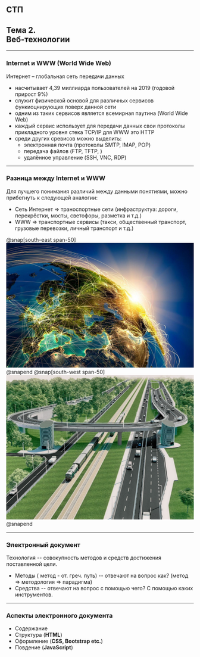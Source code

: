 ## СТП
## **Тема 2.**<br/>Веб-технологии

---

### Internet и WWW (World Wide Web)

Интернет – глобальная сеть передачи данных
- насчитывает 4,39 миллиарда пользователей на 2019 (годовой прирост 9%)
- служит физической основой для различных сервисов функиоцнирующих поверх данной сети
- одним из таких сервисов является всемирная паутина (World Wide Web)
- каждый сервис использует для передачи данных свои протоколы прикладного уровня стека TCP/IP для WWW это HTTP
- cреди других сревисов можно выделить:
    - электронная почта (протоколы SMTP, IMAP, POP) 
    - передача файлов (FTP, TFTP, )
    - удалённое управление (SSH, VNC, RDP)

---

### Разница между Internet и WWW

Для лучшего понимания различий между данными понятиями, можно прибегнуть к следующей аналогии:
- Сеть Интернет => траноспортные сети (инфраструктуа: дороги, перекрёстки, мосты, светофоры, разметка и т.д.)
- WWW => транспортные сервисы (такси, общественный транспорт, грузовые перевозки, личный транспорт и т.д.)

@snap[south-east span-50]
![IMAGE](slides/web/assets/img/internet-earth.jpg)
@snapend
@snap[south-west span-50]
![IMAGE](slides/web/assets/img/road-internet-diff-www.jpg)
@snapend

---

### Электронный документ

Технология -- совокупность методов и средств достижения поставленной цели.
- Методы ( метод - от. греч. путь) -- отвечают на вопрос как? (метод => методология => парадигма)
- Средства -- отвечают на вопрос с помощью чего? С помощью каких инструментов.

---

### Аспекты электронного документа

- Содержание
- Структура (**HTML**)
- Оформление (**CSS, Bootstrap etc.**)
- Повдение (**JavaScript**)

